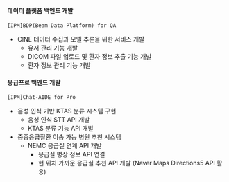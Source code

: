 #### 데이터 플랫폼 백엔드 개발
`[IPM]BDP(Beam Data Platform) for QA`
  - CINE 데이터 수집과 모델 추론을 위한 서비스 개발
    - 유저 관리 기능 개발
    - DICOM 파일 업로드 및 환자 정보 추출 기능 개발
    - 환자 정보 관리 기능 개발
   
#### 응급프로 백엔드 개발
`[IPM]Chat-AIDE for Pro`
  - 음성 인식 기반 KTAS 분류 시스템 구현
    - 음성 인식 STT API 개발
    - KTAS 분류 기능 API 개발
  - 중증응급질환 이송 가능 병원 추천 시스템
    - NEMC 응급실 연계 API 개발 
      - 응급실 병상 정보 API 연결
      - 현 위치 가까운 응급실 추천 API 개발 (Naver Maps Directions5 API 활용)
